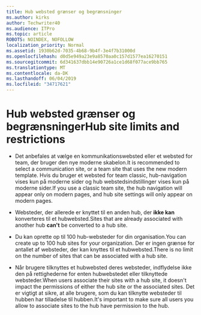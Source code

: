 ```yaml
---
title: Hub websted grænser og begrænsninger
ms.author: kirks
author: Techwriter40
ms.audience: ITPro
ms.topic: article
ROBOTS: NOINDEX, NOFOLLOW
localization_priority: Normal
ms.assetid: 1930b62d-7035-4b68-9b4f-3e4f7b31000d
ms.openlocfilehash: d0d5e949a23e9a8570aa0c157d1577ea16270151
ms.sourcegitcommit: 6d341637dbb14e90726a1ce1d68f077ace9bb765
ms.translationtype: MT
ms.contentlocale: da-DK
ms.lasthandoff: 06/04/2019
ms.locfileid: "34717621"
---
```

# <a name="hub-site-limits-and-restrictions"></a><span data-ttu-id="877bd-102">Hub websted grænser og begrænsninger</span><span class="sxs-lookup"><span data-stu-id="877bd-102">Hub site limits and restrictions</span></span>

- <span data-ttu-id="877bd-103">Det anbefales at vælge en kommunikationswebsted eller et websted for team, der bruger den nye moderne skabelon.</span><span class="sxs-lookup"><span data-stu-id="877bd-103">It is recommended to select a communication site, or a team site that uses the new modern template.</span></span> <span data-ttu-id="877bd-104">Hvis du bruger et websted for team classic, hub-navigation vises kun på moderne sider og hub webstedsindstillinger vises kun på moderne sider.</span><span class="sxs-lookup"><span data-stu-id="877bd-104">If you use a classic team site, the hub navigation will appear only on modern pages, and hub site settings will only appear on modern pages.</span></span>

- <span data-ttu-id="877bd-105">Websteder, der allerede er knyttet til en anden hub, der **ikke kan** konverteres til et hubwebsted.</span><span class="sxs-lookup"><span data-stu-id="877bd-105">Sites that are already associated with another hub **can't** be converted to a hub site.</span></span> 

- <span data-ttu-id="877bd-106">Du kan oprette op til 100 hub-websteder for din organisation.</span><span class="sxs-lookup"><span data-stu-id="877bd-106">You can create up to 100 hub sites for your organization.</span></span> <span data-ttu-id="877bd-107">Der er ingen grænse for antallet af websteder, der kan knyttes til et hubwebsted.</span><span class="sxs-lookup"><span data-stu-id="877bd-107">There is no limit on the number of sites that can be associated with a hub site.</span></span>

- <span data-ttu-id="877bd-108">Når brugere tilknyttes et hubwebsted deres websteder, indflydelse ikke den på rettighederne for enten hubwebstedet eller tilknyttede websteder.</span><span class="sxs-lookup"><span data-stu-id="877bd-108">When users associate their sites with a hub site, it doesn't impact the permissions of either the hub site or the associated sites.</span></span> <span data-ttu-id="877bd-109">Det er vigtigt at sikre, at alle brugere, som du kan tilknytte websteder til hubben har tilladelse til hubben.</span><span class="sxs-lookup"><span data-stu-id="877bd-109">It's important to make sure all users you allow to associate sites to the hub have permission to the hub.</span></span>



